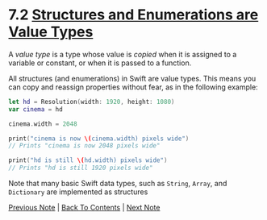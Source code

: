 # 7.2 [Structures and Enumerations are Value Types](https://developer.apple.com/library/content/documentation/Swift/Conceptual/Swift_Programming_Language/ClassesAndStructures.html#//apple_ref/doc/uid/TP40014097-CH13-ID88)

A *value type* is a type whose value is *copied* when it is assigned to a variable or constant, or when it is passed to a function.

All structures (and enumerations) in Swift are value types. This means you can copy and reassign properties without fear, as in the following example:

```Swift
let hd = Resolution(width: 1920, height: 1080)
var cinema = hd

cinema.width = 2048

print("cinema is now \(cinema.width) pixels wide")
// Prints "cinema is now 2048 pixels wide"

print("hd is still \(hd.width) pixels wide")
// Prints "hd is still 1920 pixels wide"
```

Note that many basic Swift data types, such as `String`, `Array`, and `Dictionary` are implemented as structures

[Previous Note](../7%20-%20Classes%20and%20Structures/7.1%20-%20Comparing%20Classes%20and%20Structures.md) | [Back To Contents](https://github.com/Firanus/swift-language-guide-notes) |  [Next Note](../7%20-%20Classes%20and%20Structures/7.3%20-%20Classes%20are%20Reference%20Types.md)